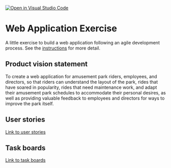 [![Open in Visual Studio Code](https://classroom.github.com/assets/open-in-vscode-c66648af7eb3fe8bc4f294546bfd86ef473780cde1dea487d3c4ff354943c9ae.svg)](https://classroom.github.com/online_ide?assignment_repo_id=8874501&assignment_repo_type=AssignmentRepo)
# Web Application Exercise

A little exercise to build a web application following an agile development process. See the [instructions](instructions.md) for more detail.

## Product vision statement

To create a web application for amusement park riders, employees, and directors, so that riders can understand the layout of the park, rides that have soared in popularity, rides that need maintenance work, and adapt their amusement park schedules to accommodate their personal desires, as well as providing valuable feedback to employees and directors for ways to improve the park itself.

## User stories

[Link to user stories](https://github.com/software-students-fall2022/web-app-exercise-team-9-1/issues)

## Task boards

[Link to task boards](https://github.com/orgs/software-students-fall2022/projects/8)
